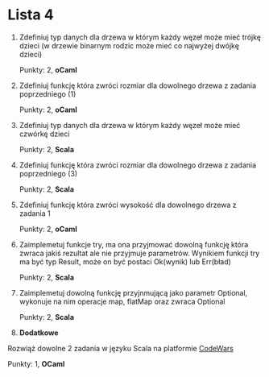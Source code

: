 Lista 4
==========


1. Zdefiniuj typ danych dla drzewa w którym każdy węzeł może mieć trójkę dzieci (w drzewie binarnym rodzic może mieć co najwyżej dwójkę dzieci)


   Punkty: 2, **oCaml**


2. Zdefiniuj funkcję która zwróci rozmiar dla dowolnego drzewa z zadania poprzedniego (1)


   Punkty: 2, **oCaml**


3. Zdefiniuj typ danych dla drzewa w którym każdy węzeł może mieć czwórkę dzieci 

   Punkty: 2, **Scala**


4. Zdefiniuj funkcję która zwróci rozmiar dla dowolnego drzewa z zadania poprzedniego (3)


   Punkty: 2, **Scala**

 
5. Zdefiniuj funkcję która zwróci wysokość dla dowolnego drzewa z zadania 1 


   Punkty: 2, **oCaml**



6. Zaimplemetuj funkcje try, ma ona przyjmować dowolną funkcję która zwraca jakiś rezultat ale nie przyjmuje parametrów. Wynikiem funkcji try ma być typ Result, może on być postaci Ok(wynik) lub Err(bład)


   Punkty: 2, **Scala**



7. Zaimplemetuj dowolną funkcję przyjnmującą jako parametr Optional, wykonuje na nim operacje map, flatMap oraz zwraca Optional


   Punkty: 2, **Scala**


8.  **Dodatkowe**

   Rozwiąż dowolne 2 zadania w języku Scala na platformie [CodeWars](https://www.codewars.com)

   Punkty: 1, **OCaml**

